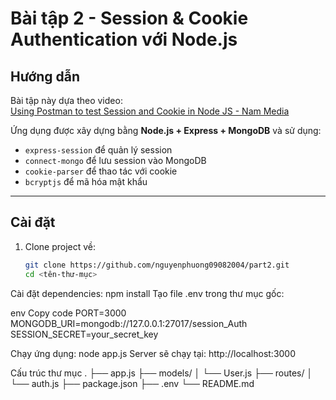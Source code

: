 # Bài tập 2 - Session & Cookie Authentication với Node.js

## Hướng dẫn
Bài tập này dựa theo video:  
[Using Postman to test Session and Cookie in Node JS - Nam Media](https://www.youtube.com/watch?v=xxxxxxxx)

Ứng dụng được xây dựng bằng **Node.js + Express + MongoDB** và sử dụng:
- `express-session` để quản lý session
- `connect-mongo` để lưu session vào MongoDB
- `cookie-parser` để thao tác với cookie
- `bcryptjs` để mã hóa mật khẩu

---

## Cài đặt

1. Clone project về:
   ```bash
   git clone https://github.com/nguyenphuong09082004/part2.git
   cd <tên-thư-mục>

Cài đặt dependencies:
npm install
Tạo file .env trong thư mục gốc:

env
Copy code
PORT=3000
MONGODB_URI=mongodb://127.0.0.1:27017/session_Auth
SESSION_SECRET=your_secret_key

Chạy ứng dụng:
node app.js
Server sẽ chạy tại: http://localhost:3000

Cấu trúc thư mục
.
├── app.js
├── models/
│   └── User.js
├── routes/
│   └── auth.js
├── package.json
├── .env
└── README.md